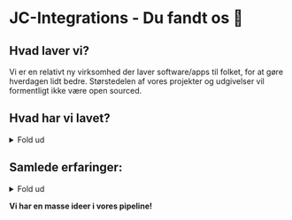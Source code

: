 # JC-Integrations - Du fandt os 👋  

## Hvad laver vi?  
Vi er en relativt ny virksomhed der laver software/apps til folket, for at gøre hverdagen lidt bedre. Størstedelen af vores projekter og udgivelser vil formentligt ikke være open sourced.  

## Hvad har vi lavet?  
<details close>
<p align="center">
<summary>Fold ud</summary>
<a href="https://guildy.dk"><b>Guildy</b></a>  
  <p>Den største danske Discord bot.</p>  
<a href="https://korterelink.dk"><b>Korterelink</b></a>  
  <p>Gør dine links kortere.</p>  
<a href="https://github.com/JC-Integrations/LectioDL"><b>LectioDL</b></a>  
  <p>Program der downloader alle dine Lectio dokumenter, så du kan bruge dem til eksamen eller terminsprøverne.</p>  
<a href="https://bumpbuddy.xyz/invite"><b>Bump Buddy</b></a>  
  <p>En anden stor Discord bot på over 16.000 servere.</p>  
<b>Og endnu mere på vej...</b>
</p>
</details>

## Samlede erfaringer:  
<details close>
<p align="center">
<summary>Fold ud</summary>
<img src="https://img.shields.io/badge/-HTML5-black?style=for-the-badge&logo=HTML5" />
<img src="https://img.shields.io/badge/CSS-black?style=for-the-badge&logo=css3&logoColor=#1572B6" />
<img src="https://img.shields.io/badge/Windows-black?style=for-the-badge&logo=Windows" />
<img src="https://img.shields.io/badge/Linux-black?style=for-the-badge&logo=Linux" />
<img src="https://img.shields.io/badge/Python-black?style=for-the-badge&logo=Python" />
<img src="https://img.shields.io/badge/Dart-black?style=for-the-badge&logo=Dart" />
<img src="https://img.shields.io/badge/CSharp-black?style=for-the-badge&logo=CSharp" />
<img src="https://img.shields.io/badge/Docker-black?style=for-the-badge&logo=Docker" />
</p>
</details>


**Vi har en masse ideer i vores pipeline!**
